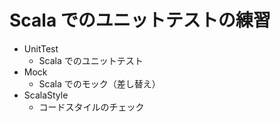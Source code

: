 # Scala でのユニットテストの練習
- UnitTest
    - Scala でのユニットテスト
- Mock
    - Scala でのモック（差し替え）
- ScalaStyle
    - コードスタイルのチェック
    
